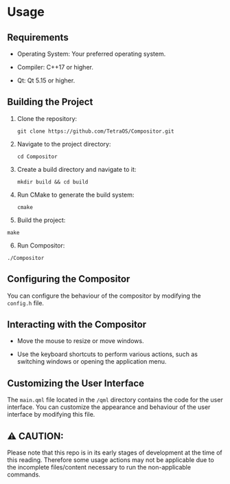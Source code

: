 # Usage


## Requirements


- Operating System: Your preferred operating system.

- Compiler: C++17 or higher.

- Qt: Qt 5.15 or higher.


## Building the Project


1. Clone the repository:

     `git clone https://github.com/TetraOS/Compositor.git`

2. Navigate to the project directory:

    `cd Compositor`

3. Create a build directory and navigate to it:

   `mkdir build && cd build`

4. Run CMake to generate the build system:

   `cmake`

5. Build the project:

  `make`

6. Run Compositor:

  `./Compositor`

## Configuring the Compositor


You can configure the behaviour of the compositor by modifying the `config.h` file.


## Interacting with the Compositor


- Move the mouse to resize or move windows.

- Use the keyboard shortcuts to perform various actions, such as switching windows or opening the application menu.


## Customizing the User Interface


The `main.qml` file located in the `/qml` directory contains the code for the user interface. You can customize the appearance and behaviour of the user interface by modifying this file.

## ⚠️ CAUTION:

Please note that this repo is in its early stages of development at the time of this reading. Therefore some usage actions may not be applicable due to the incomplete files/content necessary to run the non-applicable commands. 
